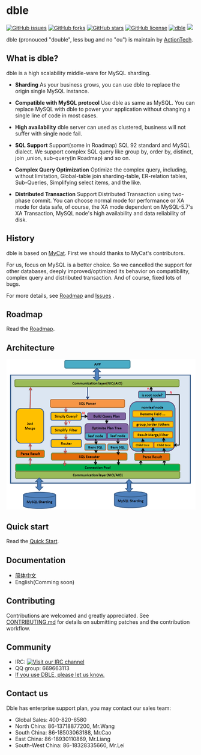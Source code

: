# dble


[![GitHub issues](https://img.shields.io/github/issues/actiontech/dble.svg)](https://github.com/actiontech/dble/issues)
[![GitHub forks](https://img.shields.io/github/forks/actiontech/dble.svg)](https://github.com/actiontech/dble/network/members)
[![GitHub stars](https://img.shields.io/github/stars/actiontech/dble.svg)](https://github.com/actiontech/dble/stargazers)
[![GitHub license](https://img.shields.io/github/license/actiontech/dble.svg)](https://github.com/actiontech/dble/blob/master/LICENSE)
[![dble](https://img.shields.io/badge/dble-working%20in%20banks-blue.svg)](https://github.com/actiontech/dble)
<img src="https://travis-ci.org/actiontech/dble.svg?branch=master">

dble (pronouced "double", less bug and no "ou") is maintain by [ActionTech](http://www.actionsky.com/).

## What is dble?

dble is a high scalability middle-ware for MySQL sharding. 

- __Sharding__
As your business grows, you can use dble to replace the origin single MySQL instance. 

- __Compatible with MySQL protocol__
Use dble as same as MySQL. You can replace MySQL with dble to power your application without changing a single line of code in most cases.

- __High availability__
dble server can used as clustered, business will not suffer with single node fail.

- __SQL Support__
Support(some in Roadmap) SQL 92 standard and MySQL dialect. We support complex SQL query like group by, order by, distinct, join ,union, sub-query(in Roadmap) and so on.

- __Complex Query Optimization__
Optimize the complex query, including, without limitation, Global-table join sharding-table, ER-relation tables, Sub-Queries, Simplifying select items, and the like.

- __Distributed Transaction__
Support Distributed Transaction using two-phase commit. You can choose normal mode for performance or XA mode for data safe, of course, the XA mode dependent on MySQL-5.7's XA Transaction, MySQL node's high availability and data reliability of disk.


## History
dble is based on [MyCat](https://github.com/MyCATApache/Mycat-Server). First we should thanks to MyCat's contributors.

For us, focus on MySQL is a better choice. So we cancelled the support for other databases, deeply improved/optimized its behavior on compatibility, complex query and distributed transaction. And of course, fixed lots of bugs.

For more details, see [Roadmap](./docs/ROADMAP.md) and [Issues](https://github.com/actiontech/dble/issues) . 

## Roadmap

Read the [Roadmap](./docs/ROADMAP.md).

## Architecture

![architecture](./docs/architecture.PNG)

## Quick start 
Read the [Quick Start](./docs/QUICKSTART.md).

## Documentation
+ [简体中文](https://actiontech.github.io/dble-docs-cn/)
+ English(Comming soon)

## Contributing

Contributions are welcomed and greatly appreciated. See [CONTRIBUTING.md](./docs/CONTRIBUTING.md)
for details on submitting patches and the contribution workflow.

## Community

* IRC: [![Visit our IRC channel](https://kiwiirc.com/buttons/irc.freenode.net/dble.png)](https://kiwiirc.com/client/irc.freenode.net/?nick=user|?&theme=cli#dble)
* QQ group: 669663113
* [If you use DBLE, please let us know.](https://wj.qq.com/s/2291106/09f4)

## Contact us

Dble has enterprise support plan, you may contact our sales team: 
* Global Sales: 400-820-6580
* North China: 86-13718877200, Mr.Wang
* South China: 86-18503063188, Mr.Cao
* East China: 86-18930110869, Mr.Liang
* South-West China: 86-18328335660, Mr.Lei

